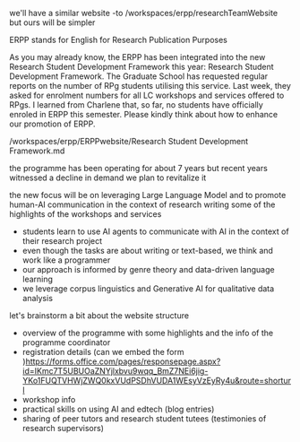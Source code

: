 we'll have a similar website -to /workspaces/erpp/researchTeamWebsite
but ours will be simpler 

ERPP stands for English for Research Publication Purposes 

As you may already know, the ERPP has been integrated into the new Research Student Development Framework this year: Research Student Development Framework. The Graduate School has requested regular reports on the number of RPg students utilising this service. Last week, they asked for enrolment numbers for all LC workshops and services offered to RPgs. I learned from Charlene that, so far, no students have officially enroled in ERPP this semester. Please kindly think about how to enhance our promotion of ERPP. 


/workspaces/erpp/ERPPwebsite/Research Student Development Framework.md

the programme has been operating for about 7 years 
but recent years witnessed a decline in demand 
we plan to revitalize it 

the new focus will be on leveraging Large Language Model and to promote human-AI communication in the context of research writing 
some of the highlights of the workshops and services 
- students learn to use AI agents to communicate with AI in the context of their research project 
- even though the tasks are about writing or text-based, we think and work like a programmer 
- our approach is informed by genre theory and data-driven language learning 
- we leverage corpus linguistics and Generative AI for qualitative data analysis 


let's brainstorm a bit about the website structure 

- overview of the programme with some highlights and the info of the programme coordinator 
- registration details (can we embed the form )https://forms.office.com/pages/responsepage.aspx?id=IKmc7T5UBUOaZNYjlxbvu9wqq_BmZ7NEi6jig-YKo1FUQTVHWjZWQ0kxVUdPSDhVUDA1WEsyVzEyRy4u&route=shorturl 
- workshop info 
- practical skills on using AI and edtech (blog entries) 
- sharing of peer tutors and research student tutees (testimonies of research supervisors)
